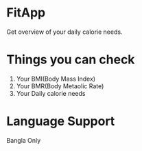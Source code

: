 # FitApp

Get overview of your daily calorie needs.

# Things you can check

1. Your BMI(Body Mass Index)
2. Your BMR(Body Metaolic Rate)
3. Your Daily calorie needs

# Language Support
Bangla Only
